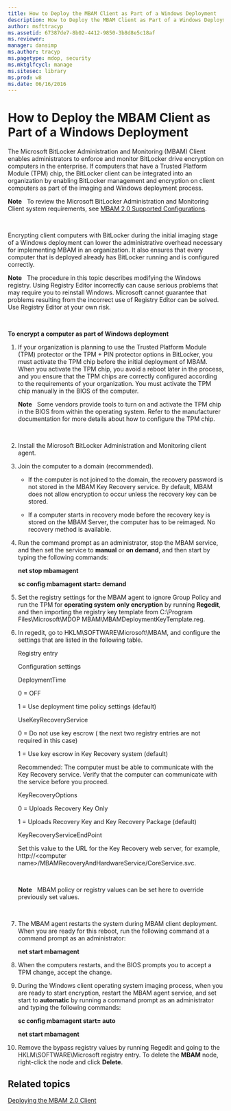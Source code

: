 ```yaml
---
title: How to Deploy the MBAM Client as Part of a Windows Deployment
description: How to Deploy the MBAM Client as Part of a Windows Deployment
author: msfttracyp
ms.assetid: 67387de7-8b02-4412-9850-3b8d8e5c18af
ms.reviewer: 
manager: dansimp
ms.author: tracyp
ms.pagetype: mdop, security
ms.mktglfcycl: manage
ms.sitesec: library
ms.prod: w8
ms.date: 06/16/2016
---
```



# How to Deploy the MBAM Client as Part of a Windows Deployment


The Microsoft BitLocker Administration and Monitoring (MBAM) Client enables administrators to enforce and monitor BitLocker drive encryption on computers in the enterprise. If computers that have a Trusted Platform Module (TPM) chip, the BitLocker client can be integrated into an organization by enabling BitLocker management and encryption on client computers as part of the imaging and Windows deployment process.

**Note**  
To review the Microsoft BitLocker Administration and Monitoring Client system requirements, see [MBAM 2.0 Supported Configurations](mbam-20-supported-configurations-mbam-2.md).

 

Encrypting client computers with BitLocker during the initial imaging stage of a Windows deployment can lower the administrative overhead necessary for implementing MBAM in an organization. It also ensures that every computer that is deployed already has BitLocker running and is configured correctly.

**Note**  
The procedure in this topic describes modifying the Windows registry. Using Registry Editor incorrectly can cause serious problems that may require you to reinstall Windows. Microsoft cannot guarantee that problems resulting from the incorrect use of Registry Editor can be solved. Use Registry Editor at your own risk.

 

**To encrypt a computer as part of Windows deployment**

1.  If your organization is planning to use the Trusted Platform Module (TPM) protector or the TPM + PIN protector options in BitLocker, you must activate the TPM chip before the initial deployment of MBAM. When you activate the TPM chip, you avoid a reboot later in the process, and you ensure that the TPM chips are correctly configured according to the requirements of your organization. You must activate the TPM chip manually in the BIOS of the computer.

    **Note**  
    Some vendors provide tools to turn on and activate the TPM chip in the BIOS from within the operating system. Refer to the manufacturer documentation for more details about how to configure the TPM chip.

     

2.  Install the Microsoft BitLocker Administration and Monitoring client agent.

3.  Join the computer to a domain (recommended).

    -   If the computer is not joined to the domain, the recovery password is not stored in the MBAM Key Recovery service. By default, MBAM does not allow encryption to occur unless the recovery key can be stored.

    -   If a computer starts in recovery mode before the recovery key is stored on the MBAM Server, the computer has to be reimaged. No recovery method is available.

4.  Run the command prompt as an administrator, stop the MBAM service, and then set the service to **manual** or **on demand**, and then start by typing the following commands:

    **net stop mbamagent**

    **sc config mbamagent start= demand**

5.  Set the registry settings for the MBAM agent to ignore Group Policy and run the TPM for **operating system only encryption** by running **Regedit**, and then importing the registry key template from C:\\Program Files\\Microsoft\\MDOP MBAM\\MBAMDeploymentKeyTemplate.reg.

6.  In regedit, go to HKLM\\SOFTWARE\\Microsoft\\MBAM, and configure the settings that are listed in the following table.

    Registry entry

    Configuration settings

    DeploymentTime

    0 = OFF

    1 = Use deployment time policy settings (default)

    UseKeyRecoveryService

    0 = Do not use key escrow ( the next two registry entries are not required in this case)

    1 = Use key escrow in Key Recovery system (default)

    Recommended: The computer must be able to communicate with the Key Recovery service. Verify that the computer can communicate with the service before you proceed.

    KeyRecoveryOptions

    0 = Uploads Recovery Key Only

    1 = Uploads Recovery Key and Key Recovery Package (default)

    KeyRecoveryServiceEndPoint

    Set this value to the URL for the Key Recovery web server, for example, http://&lt;computer name&gt;/MBAMRecoveryAndHardwareService/CoreService.svc.

     

    **Note**  
    MBAM policy or registry values can be set here to override previously set values.

     

7.  The MBAM agent restarts the system during MBAM client deployment. When you are ready for this reboot, run the following command at a command prompt as an administrator:

    **net start mbamagent**

8.  When the computers restarts, and the BIOS prompts you to accept a TPM change, accept the change.

9.  During the Windows client operating system imaging process, when you are ready to start encryption, restart the MBAM agent service, and set start to **automatic** by running a command prompt as an administrator and typing the following commands:

    **sc config mbamagent start= auto**

    **net start mbamagent**

10. Remove the bypass registry values by running Regedit and going to the HKLM\\SOFTWARE\\Microsoft registry entry. To delete the **MBAM** node, right-click the node and click **Delete**.

## Related topics


[Deploying the MBAM 2.0 Client](deploying-the-mbam-20-client-mbam-2.md)

 

 





